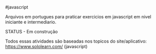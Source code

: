 #javascript

Arquivos em portugues para praticar exercicios em javascript em nivel iniciante e intermediario.

STATUS - Em construção

Todos essas atividades são baseadas nos topicos do site/aplicativo: https://www.sololearn.com/ (javascript)
